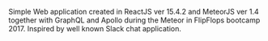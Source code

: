 Simple Web application created in ReactJS ver 15.4.2 and MeteorJS ver 1.4 together with GraphQL and Apollo during the Meteor in FlipFlops bootcamp 2017. 
Inspired by well known Slack chat application.
